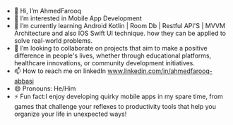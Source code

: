 - 👋 Hi, I’m AhmedFarooq
- 👀 I’m interested in Mobile App Development
- 🌱 I’m currently learning Android Kotlin | Room Db | Restful API'S | MVVM Architecture and also IOS Swift UI technique.  how they can be applied to solve real-world problems.
- 💞️ I’m looking to collaborate on projects that aim to make a positive difference in people's lives, whether through educational platforms, healthcare innovations, or community development initiatives.
- 📫 How to reach me on linkedIn www.linkedin.com/in/ahmedfarooq-abbasi
- 😄 Pronouns: He/Him
- ⚡ Fun fact:I enjoy developing quirky mobile apps in my spare time, from games that challenge your reflexes to productivity tools that help you organize your life in unexpected ways!

<!---
AhmedFarooq0012/AhmedFarooq0012 is a ✨ special ✨ repository because its `README.md` (this file) appears on your GitHub profile.
You can click the Preview link to take a look at your changes.
--->
